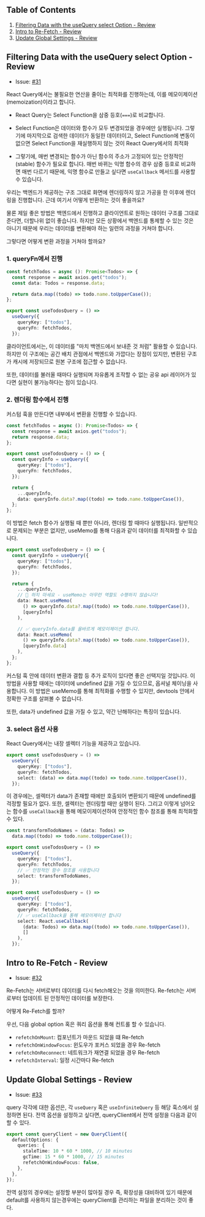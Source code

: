 ## Table of Contents

1. [Filtering Data with the useQuery select Option - Review](#filtering-data-with-the-usequery-select-option---review)
2. [Intro to Re-Fetch - Review](#intro-to-re-fetch---review)
3. [Update Global Settings - Review](#update-global-settings---review)

## Filtering Data with the useQuery select Option - Review

- Issue: [#31](https://github.com/BangDori/react-query-course/issues/31)

React Query에서는 불필요한 연산을 줄이는 최적화를 진행하는데, 이를 메모이제이션(memoization)이라고 합니다.

- React Query는 Select Function을 삼중 등호(`===`)로 비교합니다.
- Select Function은 데이터와 함수가 모두 변경되었을 경우에만 실행됩니다. 그렇기에 마지막으로 검색한 데이터가 동일한 데이터이고, Select Function에 변동이 없으면 Select Function을 재실행하지 않는 것이 React Query에서의 최적화

- 그렇기에, 매번 변경되는 함수가 아닌 함수의 주소가 고정되어 있는 안정적인(stable) 함수가 필요로 합니다. 매번 바뀌는 익명 함수의 경우 삼중 등호로 비교하면 매번 다르기 때문에, 익명 함수로 만들고 싶다면 `useCallback` 메서드를 사용할 수 있습니다.

우리는 백엔드가 제공하는 구조 그대로 화면에 렌더링하지 않고 가공을 한 이후에 렌더링을 진행합니다. 근데 여기서 어떻게 반환하는 것이 좋을까요?

물론 제일 좋은 방법은 백엔드에서 진행하고 클라이언트로 원하는 데이터 구조를 그대로 준다면, 더할나위 없이 좋습니다. 하지만 모든 상황에서 백엔드를 통제할 수 있는 것은 아니기 때문에 우리는 데이터를 변환해야 하는 일련의 과정을 거쳐야 합니다.

그렇다면 어떻게 변환 과정을 거쳐야 할까요?

### 1. queryFn에서 진행

```typescript
const fetchTodos = async (): Promise<Todos> => {
  const response = await axios.get("todos");
  const data: Todos = response.data;

  return data.map((todo) => todo.name.toUpperCase());
};

export const useTodosQuery = () =>
  useQuery({
    queryKey: ["todos"],
    queryFn: fetchTodos,
  });
```

클라이언트에서는, 이 데이터를 "마치 백엔드에서 보내준 것 처럼" 활용할 수 있습니다. 하지만 이 구조에는 공간 배치 관점에서 백엔드와 가깝다는 장점이 있지만, 변환된 구조가 캐시에 저장되므로 원본 구조에 접근할 수 없습니다.

또한, 데이터를 불러올 때마다 실행되며 자유롭게 조작할 수 없는 공유 api 레이어가 있다면 실현이 불가능하다는 점이 있습니다.

### 2. 렌더링 함수에서 진행

커스텀 훅을 만든다면 내부에서 변환을 진행할 수 있습니다.

```typescript
const fetchTodos = async (): Promise<Todos> => {
  const response = await axios.get("todos");
  return response.data;
};

export const useTodosQuery = () => {
  const queryInfo = useQuery({
    queryKey: ["todos"],
    queryFn: fetchTodos,
  });

  return {
    ...queryInfo,
    data: queryInfo.data?.map((todo) => todo.name.toUpperCase()),
  };
};
```

이 방법은 fetch 함수가 실행될 때 뿐만 아니라, 렌더링 할 때마다 실행됩니다. 일반적으로 문제되는 부분은 없지만, useMemo를 통해 다음과 같이 데이터를 최적화할 수 있습니다.

```typescript
export const useTodosQuery = () => {
  const queryInfo = useQuery({
    queryKey: ["todos"],
    queryFn: fetchTodos,
  });

  return {
    ...queryInfo,
    // 🚨 하지 마세요 - useMemo는 아무런 역할도 수행하지 않습니다!
    data: React.useMemo(
      () => queryInfo.data?.map((todo) => todo.name.toUpperCase()),
      [queryInfo]
    ),

    // ✅ queryInfo.data를 올바르게 메모이제이션 합니다.
    data: React.useMemo(
      () => queryInfo.data?.map((todo) => todo.name.toUpperCase()),
      [queryInfo.data]
    ),
  };
};
```

커스텀 훅 안에 데이터 변환과 결합 등 추가 로직이 있다면 좋은 선택지일 것입니다. 이 방법을 사용할 때에는 데이터에 undefined 값을 가질 수 있으므로, 옵셔널 체이닝을 사용합니다. 이 방법은 useMemo를 통해 최적화를 수행할 수 있지만, devtools 안에서 정확한 구조를 살펴볼 수 없습니다.

또한, data가 undefined 값을 가질 수 있고, 약간 난해하다는 특징이 있습니다.

### 3. select 옵션 사용

React Query에서는 내장 셀렉터 기능을 제공하고 있습니다.

```typescript
export const useTodosQuery = () =>
  useQuery({
    queryKey: ["todos"],
    queryFn: fetchTodos,
    select: (data) => data.map((todo) => todo.name.toUpperCase()),
  });
```

이 경우에는, 셀렉터가 data가 존재할 때에만 호출되어 변환되기 때문에 undefined를 걱정할 필요가 없다. 또한, 셀렉터는 렌더링할 때만 실행이 된다. 그리고 이렇게 넘어오는 함수를 `useCallback`을 통해 메모이제이션하여 안정적인 함수 참조를 통해 최적화할 수 있다.

```typescript
const transformTodoNames = (data: Todos) =>
  data.map((todo) => todo.name.toUpperCase());

export const useTodosQuery = () =>
  useQuery({
    queryKey: ["todos"],
    queryFn: fetchTodos,
    // ✅ 안정적인 함수 참조를 사용합니다
    select: transformTodoNames,
  });

export const useTodosQuery = () =>
  useQuery({
    queryKey: ["todos"],
    queryFn: fetchTodos,
    // ✅ useCallback을 통해 메모이제이션 합니다
    select: React.useCallback(
      (data: Todos) => data.map((todo) => todo.name.toUpperCase()),
      []
    ),
  });
```

## Intro to Re-Fetch - Review

- Issue: [#32](https://github.com/BangDori/react-query-course/issues/32)

Re-Fetch는 서버로부터 데이터를 다시 fetch해오는 것을 의미한다. Re-fetch는 서버로부터 업데이트 된 안정적인 데이터를 보장한다.

어떻게 Re-Fetch를 할까?

우선, 다음 global option 혹은 쿼리 옵션을 통해 컨트롤 할 수 있습니다.

- `refetchOnMount`: 컴포넌트가 마운드 되었을 떄 Re-fetch
- `refetchOnWindowFocus`: 윈도우가 포커스 되었을 경우 Re-fetch
- `refetchOnReconnect`: 네트워크가 재연결 되었을 경우 Re-fetch
- `refetchInterval`: 일정 시간마다 Re-fetch

## Update Global Settings - Review

- Issue: [#33](https://github.com/BangDori/react-query-course/issues/33)

query 각각에 대한 옵션은, 각 `useQuery` 혹은 `useInfiniteQuery` 등 해당 훅스에서 설정하면 된다. 전역 옵션을 설정하고 싶다면, queryClient에서 전역 설정을 다음과 같이 할 수 있다.

```typescript
export const queryClient = new QueryClient({
  defaultOptions: {
    queries: {
      staleTime: 10 * 60 * 1000, // 10 minutes
      gcTime: 15 * 60 * 1000, // 15 minutes
      refetchOnWindowFocus: false,
    },
  },
});
```

전역 설정의 경우에는 설정할 부분이 많아질 경우 즉, 확장성을 대비하여 있기 때문에 default를 사용하지 않는경우에는 queryClient를 관리하는 파일을 분리하는 것이 좋다.
